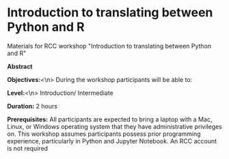 # Introduction to translating between Python and R
Materials for RCC workshop "Introduction to translating between Python and R"

<b> Abstract</b>

<b> Objectives:</b><\n>
During the workshop participants will be able to:


<b> Level:</b><\n>
Introduction/ Intermediate

<b> Duration:</b>
2 hours

<b> Prerequisites:</b>
All participants are expected to bring a laptop with a Mac, Linux, or Windows operating system that they have administrative privileges on. This workshop assumes participants possess prior programming experience, particularly in Python and Jupyter Notebook. An RCC account is not required
